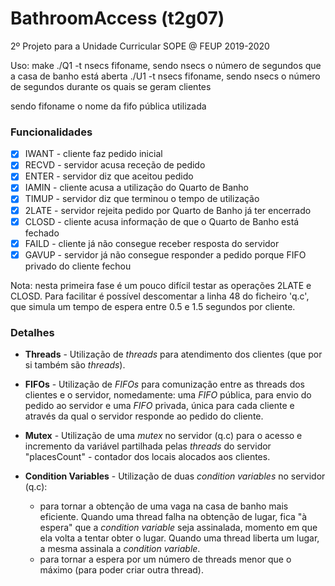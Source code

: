 # BathroomAccess (t2g07)
2º Projeto para a Unidade Curricular SOPE @ FEUP 2019-2020

Uso:
make
./Q1 -t nsecs fifoname, sendo nsecs o número de segundos que a casa de banho está aberta
./U1 -t nsecs fifoname, sendo nsecs o número de segundos durante os quais se geram clientes

sendo fifoname o nome da fifo pública utilizada 


### Funcionalidades
- [x] IWANT - cliente faz pedido inicial
- [x] RECVD - servidor acusa receção de pedido
- [x] ENTER - servidor diz que aceitou pedido
- [x] IAMIN - cliente acusa a utilização do Quarto de Banho
- [x] TIMUP - servidor diz que terminou o tempo de utilização
- [x] 2LATE - servidor rejeita pedido por Quarto de Banho já ter encerrado
- [x] CLOSD - cliente acusa informação de que o Quarto de Banho está fechado
- [x] FAILD - cliente já não consegue receber resposta do servidor
- [x] GAVUP - servidor já não consegue responder a pedido porque FIFO privado do cliente fechou

Nota: nesta primeira fase é um pouco difícil testar as operações 2LATE e CLOSD. Para facilitar é possível descomentar a linha 48 do ficheiro 'q.c', que simula um tempo de espera entre 0.5 e 1.5 segundos por cliente.


### Detalhes
- **Threads** - Utilização de *threads* para atendimento dos clientes (que por si também são *threads*).

- **FIFOs** - Utilização de *FIFOs* para comunização entre as threads dos clientes e o servidor, nomedamente: uma *FIFO* pública, para envio do pedido ao servidor e uma *FIFO* privada, única para cada cliente e através da qual o servidor responde ao pedido do cliente.

- **Mutex** - Utilização de uma *mutex* no servidor (q.c) para o acesso e incremento da variável partilhada pelas *threads* do servidor "placesCount" - contador dos locais alocados aos clientes.

- **Condition Variables** - Utilização de duas *condition variables* no servidor (q.c):
  - para tornar a obtenção de uma vaga na casa de banho mais eficiente. Quando uma thread falha na obtenção de lugar, fica "à espera" que a *condition variable* seja assinalada, momento em que ela volta a tentar obter o lugar. Quando uma thread liberta um lugar, a mesma assinala a *condition variable*.
  - para tornar a espera por um número de threads menor que o máximo (para poder criar outra thread).
